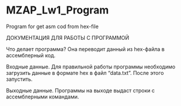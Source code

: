 # MZAP_Lw1_Program
Program for get asm cod from hex-file

ДОКУМЕНТАЦИЯ ДЛЯ РАБОТЫ С ПРОГРАММОЙ

Что делает программа? Она переводит данный из hex-файла в ассемблерный код.

Входные данные. Для правильной работы программы необходимо загрузить данные в формате hex в файл “data.txt”. 
После этого запустить.

Выходные данные. Программы на выходе выдаст строки с ассемблерными командами.
